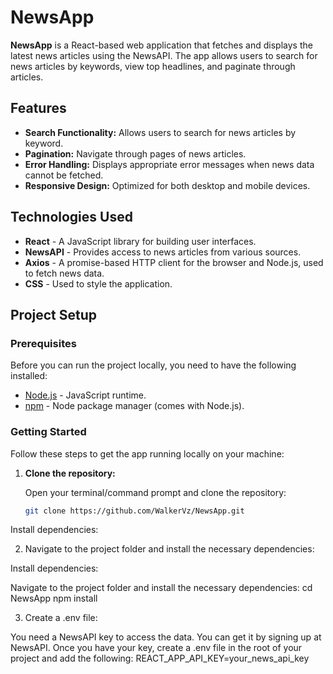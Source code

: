 # NewsApp

**NewsApp** is a React-based web application that fetches and displays the latest news articles using the NewsAPI. The app allows users to search for news articles by keywords, view top headlines, and paginate through articles.

## Features

- **Search Functionality:** Allows users to search for news articles by keyword.
- **Pagination:** Navigate through pages of news articles.
- **Error Handling:** Displays appropriate error messages when news data cannot be fetched.
- **Responsive Design:** Optimized for both desktop and mobile devices.

## Technologies Used

- **React** - A JavaScript library for building user interfaces.
- **NewsAPI** - Provides access to news articles from various sources.
- **Axios** - A promise-based HTTP client for the browser and Node.js, used to fetch news data.
- **CSS** - Used to style the application.

## Project Setup

### Prerequisites

Before you can run the project locally, you need to have the following installed:

- [Node.js](https://nodejs.org/en/) - JavaScript runtime.
- [npm](https://www.npmjs.com/) - Node package manager (comes with Node.js).

### Getting Started

Follow these steps to get the app running locally on your machine:

1. **Clone the repository:**

   Open your terminal/command prompt and clone the repository:

   ```bash
   git clone https://github.com/WalkerVz/NewsApp.git
Install dependencies:

2. Navigate to the project folder and install the necessary dependencies:

Install dependencies:

Navigate to the project folder and install the necessary dependencies:
cd NewsApp
npm install

3. Create a .env file:

You need a NewsAPI key to access the data. You can get it by signing up at NewsAPI. Once you have your key, create a .env file in the root of your project and add the following:
REACT_APP_API_KEY=your_news_api_key
